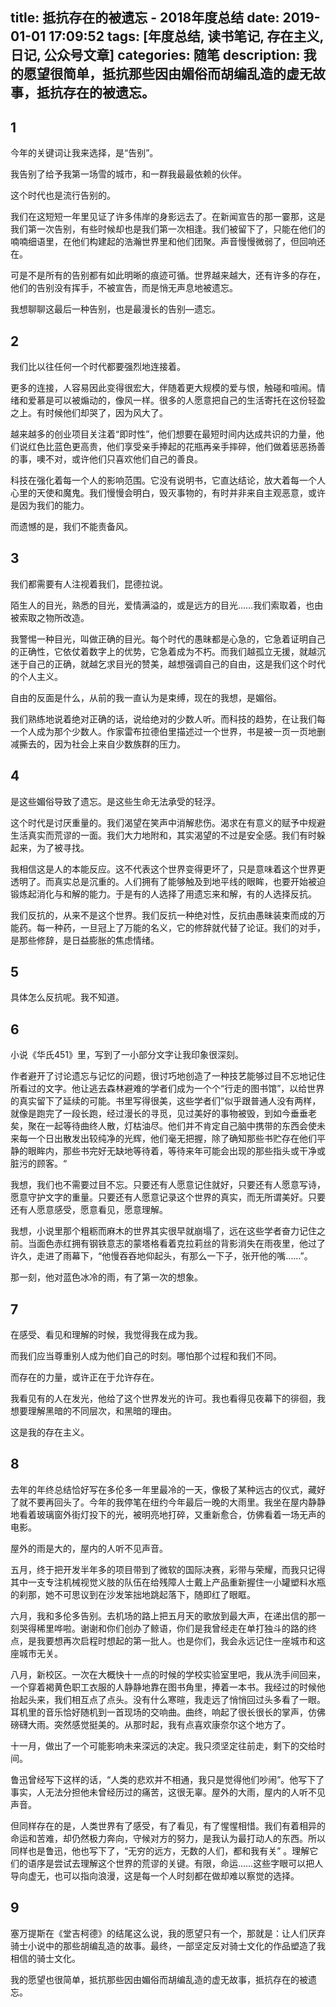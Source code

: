 title: 抵抗存在的被遗忘 - 2018年度总结
date: 2019-01-01 17:09:52
tags: [年度总结, 读书笔记, 存在主义, 日记, 公众号文章]
categories: 随笔
description: 我的愿望很简单，抵抗那些因由媚俗而胡编乱造的虚无故事，抵抗存在的被遗忘。
---

## 1

今年的关键词让我来选择，是“告别”。

我告别了给予我第一场雪的城市，和一群我最最依赖的伙伴。

这个时代也是流行告别的。

我们在这短短一年里见证了许多伟岸的身影远去了。在新闻宣告的那一霎那，这是我们第一次告别，有些时候却也是我们第一次相逢。我们被留下了，只能在他们的喃喃细语里，在他们构建起的浩瀚世界里和他们团聚。声音慢慢微弱了，但回响还在。

可是不是所有的告别都有如此明晰的痕迹可循。世界越来越大，还有许多的存在，他们的告别没有挥手，不被宣告，而是悄无声息地被遗忘。

我想聊聊这最后一种告别，也是最漫长的告别—遗忘。

## 2

我们比以往任何一个时代都要强烈地连接着。

更多的连接，人容易因此变得很宏大，伴随着更大规模的爱与恨，触碰和喧闹。情绪和爱慕是可以被煽动的，像风一样。很多的人愿意把自己的生活寄托在这份轻盈之上。有时候他们却哭了，因为风大了。

越来越多的创业项目关注着“即时性”，他们想要在最短时间内达成共识的力量，他们说红色比蓝色更高贵，他们享受亲手捧起的花瓶再亲手摔碎，他们做着惩恶扬善的事，噢不对，或许他们只喜欢他们自己的善良。

科技在强化着每一个人的影响范围。它没有说明书，它直达结论，放大着每一个人心里的天使和魔鬼。我们慢慢会明白，毁灭事物的，有时并非来自主观恶意，或许是因为我们的能力。

而遗憾的是，我们不能责备风。

## 3

我们都需要有人注视着我们，昆德拉说。

陌生人的目光，熟悉的目光，爱情满溢的，或是远方的目光……我们索取着，也由被索取之物所改造。

我警惕一种目光，叫做正确的目光。每个时代的愚昧都是心急的，它急着证明自己的正确性，它依仗着数字上的优势，它急着成为不朽。而我们越孤立无援，就越沉迷于自己的正确，就越乞求目光的赞美，越想强调自己的自由，这是我们这个时代的个人主义。

自由的反面是什么，从前的我一直认为是束缚，现在的我想，是媚俗。

我们熟练地说着绝对正确的话，说给绝对的少数人听。而科技的趋势，在让我们每一个人成为那个少数人。作家雷布拉德伯里描述过一个世界，书是被一页一页地删减撕去的，因为社会上来自少数族群的压力。

## 4

是这些媚俗导致了遗忘。是这些生命无法承受的轻浮。

这个时代是讨厌重量的。我们渴望在笑声中消解悲伤。渴求在有意义的赋予中规避生活真实而荒谬的一面。我们大力地附和，其实渴望的不过是安全感。我们有时躲起来，为了被寻找。

我相信这是人的本能反应。这不代表这个世界变得更坏了，只是意味着这个世界更透明了。而真实总是沉重的。人们拥有了能够触及到地平线的眼眸，也要开始被迫锻炼起消化与和解的能力。于是有的人选择了用遗忘来和解，有的人选择反抗。

我们反抗的，从来不是这个世界。我们反抗一种绝对性，反抗由愚昧装束而成的万能药。每一种药，一旦冠上了万能的名义，它的修辞就代替了论证。我们的对手，是那些修辞，是日益膨胀的焦虑情绪。

## 5

具体怎么反抗呢。我不知道。

## 6

小说《华氏451》里，写到了一小部分文字让我印象很深刻。

作者避开了讨论遗忘与记忆的问题，很讨巧地创造了一种技艺能够过目不忘地记住所看过的文字。他让逃去森林避难的学者们成为一个个“行走的图书馆”，以给世界的真实留下了延续的可能。书里写得很美，这些学者们”似乎跟普通人没有两样，就像是跑完了一段长跑，经过漫长的寻觅，见过美好的事物被毁，到如今垂垂老矣，聚在一起等待曲终人散，灯枯油尽。他们并不肯定自己脑中携带的东西会使未来每一个日出散发出较纯净的光辉，他们毫无把握，除了确知那些书贮存在他们平静的眼眸内，那些书完好无缺地等待着，等待来年可能会出现的那些指头或干净或脏污的顾客。“

我想，我们也不需要过目不忘。只要还有人愿意记住就好，只要还有人愿意写诗，愿意守护文字的重量。只要还有人愿意记录这个世界的真实，而无所谓美好。只要还有人愿意感受，愿意看见，愿意理解。

我想，小说里那个粗粝而麻木的世界其实很早就崩塌了，远在这些学者奋力记住之前。当面色赤红拥有钢铁意志的蒙塔格看着克拉莉丝的背影消失在雨夜里，他过了许久，走进了雨幕下，“他慢吞吞地仰起头，有那么一下子，张开他的嘴……”。

那一刻，他对蓝色冰冷的雨，有了第一次的想象。

## 7

在感受、看见和理解的时候，我觉得我在成为我。

而我们应当尊重别人成为他们自己的时刻。哪怕那个过程和我们不同。

而存在的力量，或许正在于允许存在。

我看见有的人在发光，他给了这个世界发光的许可。我也看得见夜幕下的徘徊，我想要理解黑暗的不同层次，和黑暗的理由。

这是我的存在主义。

## 8

去年的年终总结恰好写在多伦多一年里最冷的一天，像极了某种远古的仪式，藏好了就不要再回头了。今年的我停笔在纽约今年最后一晚的大雨里。我坐在屋内静静地看着玻璃窗外街灯投下的光，被明亮地打碎，又重新愈合，仿佛看着一场无声的电影。

屋外的雨是大的，屋内的人听不见声音。

五月，终于把开发半年多的项目带到了微软的国际决赛，彩带与荣耀，而我只记得其中一支专注机械视觉义肢的队伍在给残障人士戴上产品重新握住一小罐塑料水瓶的刹那，她不可思议到在沙发笨拙地跳起落下，随即红了眼眶。

六月，我和多伦多告别。去机场的路上把五月天的歌放到最大声，在递出信的那一刻哭得稀里哗啦。谢谢和你们创办了鲸语，你们是我曾经走在单打独斗的路的终点，是我要想再次启程时想起的第一批人。也是你们，我会永远记住一座城市和这座城市无关。

八月，新校区。一次在大概快十一点的时候的学校实验室里吧，我从洗手间回来，一个穿着褐黄色职工衣服的人静静地靠在图书角里，捧着一本书。我经过的时候他抬起头来，我们相互点了点头。没有什么寒暄，我走远了悄悄回过头多看了一眼。耳机里的音乐恰好随机到一首现场的交响曲。曲终，响起了很长很长的掌声，仿佛磅礴大雨。突然感觉挺美的。从那时起，我有点喜欢康奈尔这个地方了。

十一月，做出了一个可能影响未来深远的决定。我只须坚定往前走，剩下的交给时间。

鲁迅曾经写下这样的话，“人类的悲欢并不相通，我只是觉得他们吵闹”。他写下了事实，人无法分担他未曾经历过的痛苦，这很无辜。屋外的大雨，屋内的人听不见声音。

但同样存在的是，人类世界有了感受，有了看见，有了惺惺相惜。我们有着相异的命运和苦难，却仍然极力奔向，守候对方的努力，是我认为最打动人的东西。所以同样也是鲁迅，他也写下了，“无穷的远方，无数的人们，都和我有关” 。理解它们的语序是尝试去理解这个世界的荒谬的关键。有限，命运……这些字眼可以把人导向虚无，也可以指向浪漫，这是每一个人时刻都在做却难以察觉的选择。

## 9

塞万提斯在《堂吉柯德》的结尾这么说，我的愿望只有一个，那就是：让人们厌弃骑士小说中的那些胡编乱造的故事。最终，一部坚定反对骑士文化的作品塑造了我相信的骑士文化。

我的愿望也很简单，抵抗那些因由媚俗而胡编乱造的虚无故事，抵抗存在的被遗忘。
